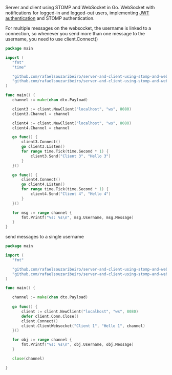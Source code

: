 Server and client using STOMP and WebSocket in Go. WebSocket with notifications for logged-in and logged-out users, implementing <a href="https://github.com/rafaelsouzaribeiro/jwt-auth" title="JWT authentication">JWT authentication</a> and STOMP authentication.

For multiple messages on the websocket, the username is linked to a connection, so whenever you send more than one message to the username, you need to use client.Connect()

 ```go
package main

import (
	"fmt"
	"time"

	"github.com/rafaelsouzaribeiro/server-and-client-using-stomp-and-websocket-in-golang/internal/infra/web/websocket/client"
	"github.com/rafaelsouzaribeiro/server-and-client-using-stomp-and-websocket-in-golang/internal/usecase/dto"
)

func main() {
	channel := make(chan dto.Payload)

	client3 := client.NewClient("localhost", "ws", 8080)
	client3.Channel = channel

	client4 := client.NewClient("localhost", "ws", 8080)
	client4.Channel = channel

	go func() {
		client3.Connect()
		go client3.Listen()
		for range time.Tick(time.Second * 1) {
			client3.Send("Client 3", "Hello 3")
		}
	}()

	go func() {
		client4.Connect()
		go client4.Listen()
		for range time.Tick(time.Second * 1) {
			client4.Send("Client 4", "Hello 4")
		}
	}()

	for msg := range channel {
		fmt.Printf("%s: %s\n", msg.Username, msg.Message)
	}
}


```
send messages to a single username

 ```go
package main

import (
	"fmt"

	"github.com/rafaelsouzaribeiro/server-and-client-using-stomp-and-websocket-in-golang/internal/infra/web/websocket/client"
	"github.com/rafaelsouzaribeiro/server-and-client-using-stomp-and-websocket-in-golang/internal/usecase/dto"
)

func main() {

	channel := make(chan dto.Payload)
	
	go func() {
		client := client.NewClient("localhost", "ws", 8080)
		defer client.Conn.Close()
		client.Connect()
		client.ClientWebsocket("Client 1", "Hello 1", channel)
	}()

	for obj := range channel {
		fmt.Printf("%s: %s\n", obj.Username, obj.Message)
	}

	close(channel)

}




 ```